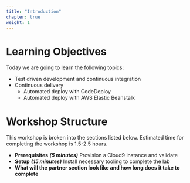 ```yaml
---
title: "Introduction"
chapter: true
weight: 1
---
```


# Learning Objectives
Today we are going to learn the following topics:

- Test driven development and continuous integration
- Continuous delivery
  - Automated deploy with CodeDeploy
  - Automated deploy with AWS Elastic Beanstalk

# Workshop Structure

This workshop is broken into the sections listed below.  Estimated time for completing the workshop is 1.5-2.5 hours.

- **Prerequisites** ***(5 minutes)*** Provision a Cloud9 instance and validate
- **Setup** ***(15 minutes)*** Install necessary tooling to complete the lab
- **What will the partner section look like and how long does it take to complete**